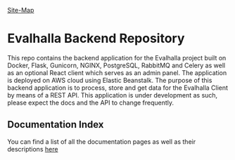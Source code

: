 [Site-Map](docs/documentation_index.md)

# Evalhalla Backend Repository 

This repo contains the backend application for the Evalhalla project built on Docker, Flask, Gunicorn, NGINX, PostgreSQL, RabbitMQ and Celery as well as an optional React client which serves as an admin panel. The application is deployed on AWS cloud using Elastic Beanstalk. The purpose of this backend application is to process, store and get data for the Evalhalla Client by means of a REST API. This application is under development as such, please expect the docs and the API to change frequently. 

## Documentation Index

You can find a list of all the documentation pages as well as their descriptions [here](docs/documentation_index.md)


